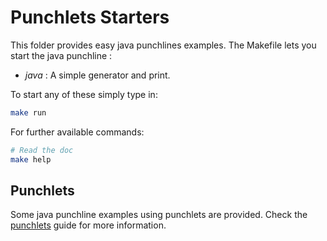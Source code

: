 # Punchlets Starters

This folder provides easy java punchlines examples. The Makefile lets you start the java punchline :

* *java* : A simple generator and print.

To start any of these simply type in:

```sh
make run
```

For further available commands:
```sh
# Read the doc
make help
```

## Punchlets

Some java punchline examples using punchlets are provided. Check the [punchlets](../../punchlets) guide for more information.